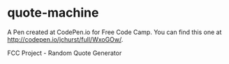 # quote-machine

A Pen created at CodePen.io for Free Code Camp. You can find this one at http://codepen.io/jchurst/full/WxoGOw/.

FCC Project - Random Quote Generator
